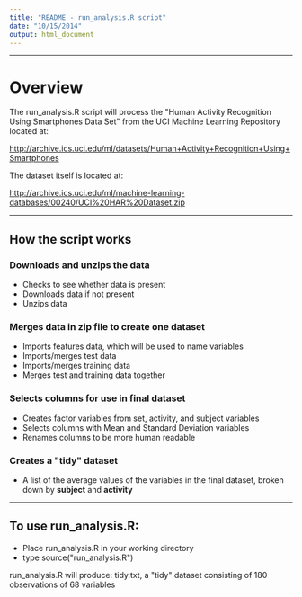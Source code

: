 ```yaml
---
title: "README - run_analysis.R script"
date: "10/15/2014"
output: html_document
---
```

****
# Overview 

The run_analysis.R script will process the "Human Activity Recognition Using Smartphones Data Set" from the UCI Machine Learning Repository located at:

http://archive.ics.uci.edu/ml/datasets/Human+Activity+Recognition+Using+Smartphones

The dataset itself is located at:

http://archive.ics.uci.edu/ml/machine-learning-databases/00240/UCI%20HAR%20Dataset.zip

****
## How the script works

### Downloads and unzips the data
* Checks to see whether data is present
* Downloads data if not present
* Unzips data

### Merges data in zip file to create one dataset
* Imports features data, which will be used to name variables
* Imports/merges test data
* Imports/merges training data
* Merges test and training data together

### Selects columns for use in final dataset
* Creates factor variables from set, activity, and subject variables
* Selects columns with Mean and Standard Deviation variables
* Renames columns to be more human readable

### Creates a "tidy" dataset
* A list of the average values of the variables in the final dataset, broken down by **subject** and **activity**

****

## To use run_analysis.R:
* Place run_analysis.R in your working directory
* type source("run_analysis.R")

run_analysis.R will produce:
    tidy.txt, a "tidy" dataset consisting of 180 observations of 68 variables
